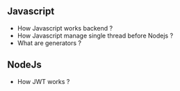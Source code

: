 
Javascript
-----------
* How Javascript works backend ?
* How Javascript manage single thread before Nodejs ?
* What are generators ?




NodeJs
-----------
* How JWT works ?

